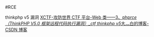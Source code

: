 #RCE

thinkphp v5 漏洞
[XCTF-攻防世界 CTF 平台-Web 类——3、php*rce（ThinkPHP V5.0 框架远程代码执行漏洞）\_ctf thinkphp v5*大灬白的博客-CSDN 博客](https://blog.csdn.net/Onlyone_1314/article/details/120038093)
